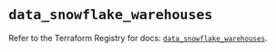 # `data_snowflake_warehouses`

Refer to the Terraform Registry for docs: [`data_snowflake_warehouses`](https://registry.terraform.io/providers/snowflake-labs/snowflake/0.86.0/docs/data-sources/warehouses).
